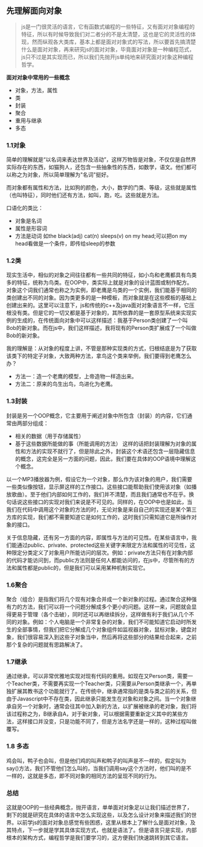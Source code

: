 ## 先理解面向对象
>js是一门很灵活的语言，它有函数式编程的一些特征，又有面对对象编程的特征，所以有时候导致我们对二者分的不是太清楚，这也是它的灵活性的体现，然而纵观各大类库，基本上都是面对对象式的写法，所以要首先搞清楚什么是面对对象，再来研究js的面对对象，毕竟面对对象是一种编程范式，js只不过是其实现而已，所以我们先抛开js单纯地来研究面对对象这种编程哲学。

**面对对象中常用的一些概念**
- 对象，方法，属性
- 类
- 封装
- 聚合
- 重用与继承
- 多态

### 1.1对象
简单的理解就是“以名词来表达世界及活动”，这样万物皆是对象，不仅仅是自然界实际存在的东西，如猫狗人，还包含一些抽象性的东西，如数学，语文。他们都可以称之为对象，所以简单理解为"名词"挺好。

而对象都有属性和方法，比如狗的颜色，大小，数学的门类、等级，这些就是属性（也叫特征），同时他们还有方法，如叫，跑，吃。这些就是方法。

口语化的类比：
  - 对象是名词
  - 属性是形容词
  - 方法是动词
如the black(adj) cat(n) sleeps(v) on my head;可以把on my head看做是一个条件，即传给sleep的参数

### 1.2类
现实生活中，相似的对象之间往往都有一些共同的特征，如小鸟和老鹰都具有鸟类多的特征，统称为鸟类。在OOP中，类实际上就是对象的设计蓝图或制作配方。对象这个词我们通常也称之为实例，即老鹰是鸟类的一个实例，我们能基于相同的类创建出不同的对象。因为类更多的是一种模板，而对象就是在这些模板的基础上创建出来的。这里可以注意下，js和传统的c++及java面对对象语言不一样，它压根没有类。但是它的一切又都是基于对象的，其所依靠的是一套原型系统来实现实例的生成的，在传统面向对象中可以这样描述：我基于Person类创建了一个叫Bob的新对象。而在js中，我们这样描述，我将现有的Person类扩展成了一个叫做Bob的新对象。

我的理解是：从对象的程度上讲，不管是那种实现类的方式，归根结底是为了获取该类下的特定子对象，大致两种方法，拿鸟这个类来举例，我们要得到老鹰怎么办？
- 方法一：造一个老鹰的模型，上帝造物一样造出来。
- 方法二：原来的鸟生出鸟，鸟进化为老鹰。

### 1.3封装
封装是另一个OOP概念，它主要用于阐述对象中所包含（封装）的内容，它们通常由两部分组成：
- 相关的数据（用于存储属性）
- 基于这些数据所能做的事（所能调用的方法）
这样的话把封装理解为对象的属性和方法的实现不就行了，但是除此之外，封装这个术语还包含一层隐藏信息的概念，这完全是另一方面的问题，因此，我们要在具体的OOP语境中理解这个概念。

以一个MP3播放器为例，假设它为一个对象，那么作为该对象的用户，我们需要一些类似像按钮，显示屏这样的工作接口。这些接口能帮助我们使用该对象（如播放歌曲）。至于他们内部如何工作的，我们并不清楚，而且我们通常也不在乎。换句话说这些接口的实现对我们来说是不可见的。同样的，在OOP中也是如此，当我们在代码中调用这个对象的方法的时，无论对象是来自自己的实现还是某个第三方库的实现，我们都不需要知道它是如何工作的，这时我们只需知道它是所操作对象的接口。

关于信息隐藏，还有另一方面的内容，即属性与方法的可见性。在某些语言中，我们能通过public、private、protected这些关键字来限定方法和属性的可见性，这种限定分类定义了对象用户所能访问的层次。例如：private方法只有在对象内部的代码才能访问到，而public方法则是任何人都能访问的，在js中，尽管所有的方法和属性都是public的，但是我们可以采用某种机制实现它。

### 1.6聚合
聚合（组合）是指我们将几个现有对象合并成一个新对象的过程。通过聚合这种强有力的方法，我们可以将一个问题分解成多个更小的问题。这样一来，问题就会显得更易于管理（各个击破），同时还可以再继续拆分，这样做有利于我们从几个不同的对象。例如：个人电脑是一个非常复杂的对象，我们不可能知道它启动时所发生的全部事情，但我们把它分解成几个对象组件如监视器对象，鼠标对象，键盘对象，我们很容易深入到这些子对象当中，然后再将这些部分的结果给合起来，之前那个复杂的问题就有思路解决了。

### 1.7继承
通过继承，可以非常优雅地实现对现有代码的重用。如现在又Person类，需要一个Teacher类，不需要再实现一个Teacher类，只需要从Person类继承一个，再单独扩展其教书这个功能就行了。在传统中，继承通常指的是类与类之前的关系，但由于Javascript中不存在类，因此继承只能发生在对象和对象之间。当一个对象继承自另一个对象时，通常会往其中加入新的方法，以扩展被继承的老对象，我们将该过程称之为，B继承自A，对于新对象，可以根据需要重新定义其中的某些方法，这样接口并没变，只是功能不同了，但是方法名字还是一样的，这种过程叫做覆写。
### 1.8 多态
鸡会叫，鸭子也会叫，但是他们鸡的叫声和鸭子的叫声是不一样的，假定叫为say()方法，我们不管他们怎么叫的，当我们调用say这个方法时，他们叫的是不一样的，这就是多态，即不同对象的相同方法的呈现不同的行为。

### 总结
这就是OOP的一些经典概念，抛开语言，单单面对对象足以让我们描述世界了，剩下的就是研究在具体的语言中怎么实现这些，以及怎么设计对象来描述我们的世界。以前学js的面对对象总感觉有些困惑，这里从根本上了解什么是面对对象，及其特点，下一步就是学其具体实现方式，也就是语法了。但是语言只是实现，内部根本的架构方式，编程哲学是我们要学习的，这方便我们快速跳转到其它语言。
